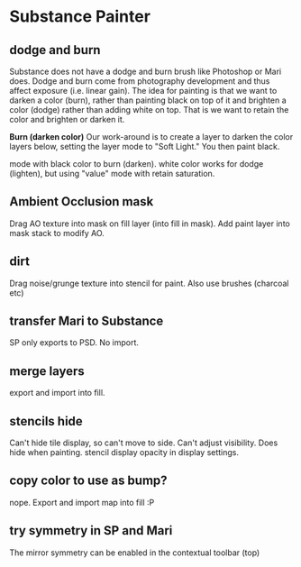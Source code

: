 # Substance Painter 

## dodge and burn
Substance does not have a dodge and burn brush like Photoshop or Mari does. Dodge and burn come from photography development and thus affect exposure (i.e. linear gain). 
The idea for painting is that we want to darken a color (burn), rather than painting black on top of it and brighten a color (dodge) rather than adding white on top. That is we want to retain the color and brighten or darken it.

**Burn (darken color)**
Our work-around is to create a layer to darken the color layers below, setting the layer mode to "Soft Light." You then paint black. 


mode with black color to burn (darken). white color works for dodge (lighten), but using "value" mode with retain saturation.

## Ambient Occlusion mask

Drag AO texture into mask on fill layer (into fill in mask). Add paint layer into mask stack to modify AO.

## dirt

Drag noise/grunge texture into stencil for paint. Also use brushes (charcoal etc) 

## transfer Mari to Substance

SP only exports to PSD. No import.

## merge layers
export and import into fill. 

## stencils hide
Can't hide tile display, so can't move to side. Can't adjust visibility. Does hide when painting.
stencil display opacity in display settings.

## copy color to use as bump?
nope. Export and import map into fill :P

## try symmetry in SP and Mari
The mirror symmetry can be enabled in the contextual toolbar (top)
